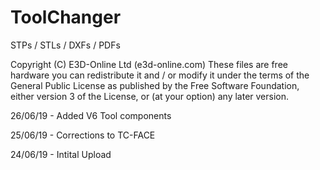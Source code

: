 # ToolChanger
STPs / STLs / DXFs / PDFs

Copyright (C) E3D-Online Ltd (e3d-online.com)
These files are free hardware you can redistribute it and / or
modify it under the terms of the General Public License as
published by the Free Software Foundation, either version 3 of
the License, or (at your option) any later version.


26/06/19 - Added V6 Tool components

25/06/19 - Corrections to TC-FACE

24/06/19 - Intital Upload
